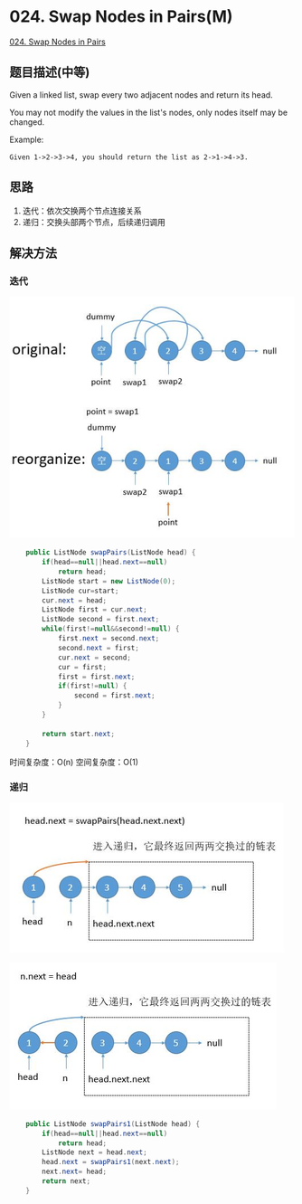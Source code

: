 # 024. Swap Nodes in Pairs(M)
[024. Swap Nodes in Pairs](https://leetcode-cn.com/problems/swap-nodes-in-pairs/)

## 题目描述\(中等\)

Given a linked list, swap every two adjacent nodes and return its head.

You may not modify the values in the list's nodes, only nodes itself may be changed.

Example:

```
Given 1->2->3->4, you should return the list as 2->1->4->3.
```

## 思路

1. 迭代：依次交换两个节点连接关系
2. 递归：交换头部两个节点，后续递归调用

## 解决方法

### 迭代

![](../assets/001-100/024-s-1-1.png)



```java
    public ListNode swapPairs(ListNode head) {
        if(head==null||head.next==null)
            return head;
        ListNode start = new ListNode(0);
        ListNode cur=start;
        cur.next = head;
        ListNode first = cur.next;
        ListNode second = first.next;
        while(first!=null&&second!=null) {
            first.next = second.next;
            second.next = first;
            cur.next = second;
            cur = first;
            first = first.next;
            if(first!=null) {
                second = first.next;
            }
        }

        return start.next;
    }
```

时间复杂度：O(n)
空间复杂度：O(1)

### 递归

![](../assets/001-100/024-s-2-1.png)



![](../assets/001-100/024-s-2-2.png)

```java
    public ListNode swapPairs1(ListNode head) {
        if(head==null||head.next==null)
            return head;
        ListNode next = head.next;
        head.next = swapPairs1(next.next);
        next.next= head;
        return next;
    }
```



